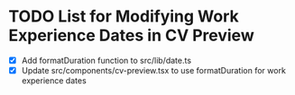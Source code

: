 # TODO List for Modifying Work Experience Dates in CV Preview

- [x] Add formatDuration function to src/lib/date.ts
- [x] Update src/components/cv-preview.tsx to use formatDuration for work experience dates
